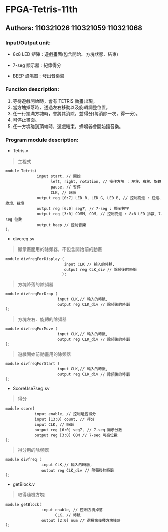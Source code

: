 # FPGA-Tetris-11th
## Authors: 110321026 110321059 110321068
### Input/Output unit:
* 8x8 LED 矩陣 : 遊戲畫面(包含開始、方塊狀態、結束)

* 7-seg 顯示器 : 紀錄得分

* BEEP 蜂鳴器 : 發出音樂聲

### Function description:
1. 等待遊戲開始時，會有 TETRIS 動畫出現。
2. 當方塊掉落時，透過左右移動以及旋轉調整位置。
3. 任一行擺滿方塊時，會將其消除，並得分(每消除一次，得一分)。
4. 可停止畫面。
5. 任一方塊碰到頂端時，遊戲結束，蜂鳴器會開始播音樂。

### Program module description:
* Tetris.v
> 主程式
```verilog!
module Tetris(
              input start, // 開始
                    left, right, rotation, // 操作方塊 : 左移、右移、旋轉
                    pause, // 暫停
                    CLK, // 時脈
              output reg [0:7] LED_R, LED_G, LED_B, // 控制亮燈 : 紅燈、綠燈、藍燈
              output reg [6:0] seg7, // 7-seg : 顯示數字
              output reg [3:0] COMM, COM, // 控制亮燈 : 8x8 LED 排數、7-seg 位數
              output beep // 控制音樂
);
```

* divcreq.sv
> 顯示畫面用的除頻器，不包含開始前的動畫
```verilog!
module divfreqForDisplay (
                          input CLK // 輸入的時脈, 
                          output reg CLK_div // 除頻後的時脈
                         );
```
> 方塊降落的除頻器
```verilog!
module divfreqForDrop (
                       input CLK,// 輸入的時脈,
                       output reg CLK_div // 除頻後的時脈
);
```
> 方塊左右、旋轉的除頻器
```verilog!
module divfreqForMove (
                       input CLK,// 輸入的時脈,
                       output reg CLK_div // 除頻後的時脈
);
```
> 遊戲開始前動畫用的除頻器
```verilog!
module divfreqForStart (
                       input CLK,// 輸入的時脈,
                       output reg CLK_div // 除頻後的時脈
);
```

* ScoreUse7seg.sv
> 得分
```verilog!
module score( 	
             input enable, // 控制是否得分
             input [13:0] count, // 得分
             input CLK, // 時脈
             output reg [6:0] seg7, // 7-seq 顯示分數
             output reg [3:0] COM // 7-seq 可亮位數
); 
```
> 得分用的除頻器
```verilog!
module divfreq (
                input CLK,// 輸入的時脈,
                output reg CLK_div // 除頻後的時脈
);
```
* getBlock.v
> 取得隨機方塊
```verilog!
module getBlock(	
                input enable, // 控制方塊掉落
                      CLK, // 時脈
                output [2:0] num // 選擇第幾種方塊掉落
);
```


